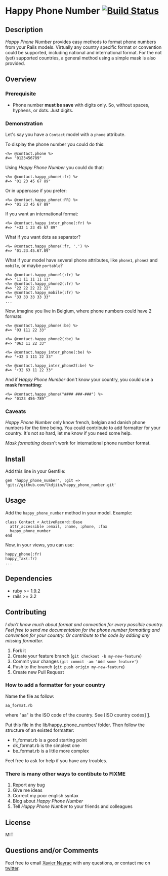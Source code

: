 Happy Phone Number [![Build Status](https://travis-ci.org/lkdjiin/happy_phone_number.png)](https://travis-ci.org/lkdjiin/happy_phone_number)
================

Description
----------------------

*Happy Phone Number* provides easy methods to format phone
numbers from your Rails models. Virtually any country specific
format or convention could be supported, including national and international
format. For the not (yet) supported countries, a general method
using a simple mask is also provided.

Overview
-----------------------

### Prerequisite

  * Phone number **must be save** with digits only. So, without spaces, hyphens,
    or dots. Just digits.

### Demonstration

Let's say you have a `Contact` model with a `phone` attribute.

To display the phone number you could do this:

    <%= @contact.phone %>
    #=> "0123456789"

Using *Happy Phone Number* you could do that:

    <%= @contact.happy_phone(:fr) %>
    #=> "01 23 45 67 89"

Or in uppercase if you prefer:

    <%= @contact.happy_phone(:FR) %>
    #=> "01 23 45 67 89"

If you want an international format:

    <%= @contact.happy_inter_phone(:fr) %>
    #=> "+33 1 23 45 67 89"

What if you want dots as separator?

    <%= @contact.happy_phone(:fr, '.') %>
    #=> "01.23.45.67.89"

What if your model have several phone attributes, like `phone1`, `phone2`
and `mobile`, or maybe `portable`?

    <%= @contact.happy_phone1(:fr) %>
    #=> "11 11 11 11 11"
    <%= @contact.happy_phone2(:fr) %>
    #=> "22 22 22 22 22"
    <%= @contact.happy_mobile(:fr) %>
    #=> "33 33 33 33 33"
    ...

Now, imagine you live in Belgium, where phone numbers could have 2 formats:

    <%= @contact.happy_phone(:be) %>
    #=> "03 111 22 33"

    <%= @contact.happy_phone2(:be) %>
    #=> "063 11 22 33"

    <%= @contact.happy_inter_phone(:be) %>
    #=> "+32 3 111 22 33"

    <%= @contact.happy_inter_phone2(:be) %>
    #=> "+32 63 11 22 33"

And if *Happy Phone Number* don't know your country, you could use a
**mask formatting**:

    <%= @contact.happy_phone("#### ###-###") %>
    #=> "0123 456-789"

### Caveats

*Happy Phone Number* only know french, belgian and danish phone numbers for the
time being. You could contribute to add formatter for your country. It's not so
hard, let me know if you need some help.

*Mask formatting* doesn't work for international phone number format.

Install
-------------------------

Add this line in your Gemfile:

    gem 'happy_phone_number', :git => 'git://github.com/lkdjiin/happy_phone_number.git'


Usage
--------------------------

Add the `happy_phone_number` method in your model. Example:

    class Contact < ActiveRecord::Base
      attr_accessible :email, :name, :phone, :fax
      happy_phone_number
    end

Now, in your views, you can use:

    happy_phone(:fr)
    happy_fax(:fr)
    ...

Dependencies
--------------------------

  * ruby >= 1.9.2
  * rails >= 3.2

Contributing
-------------------------

*I don't know much about format and convention for every possible country.
Feel free to send me documentation for the phone number formatting and
convention for your country. Or contribute to the code by adding any
missing formatter.*

1. Fork it
2. Create your feature branch (`git checkout -b my-new-feature`)
3. Commit your changes (`git commit -am 'Add some feature'`)
4. Push to the branch (`git push origin my-new-feature`)
5. Create new Pull Request

### How to add a formatter for your country

Name the file as follow:

    aa_format.rb

where "aa" is the ISO code of the country.
See [ISO country codes] [1].

Put this file in the lib/happy_phone_number/ folder. Then follow the structure of
an existed formatter:

  * fr_format.rb is a good starting point
  * dk_format.rb is the simplest one
  * be_format.rb is a little more complex

Feel free to ask for help if you have any troubles.


### There is many other ways to contibute to FIXME

1. Report any bug
2. Give me ideas
3. Correct my poor english syntax
4. Blog about *Happy Phone Number*
5. Tell *Happy Phone Number* to your friends and colleagues

License
--------------------------

MIT


Questions and/or Comments
--------------------------

Feel free to email [Xavier Nayrac](mailto:xavier.nayrac@gmail.com)
with any questions, or contact me on [twitter](https://twitter.com/lkdjiin).

[1]: http://en.wikipedia.org/wiki/ISO_3166-1 "ISO country codes on wikipedia"
